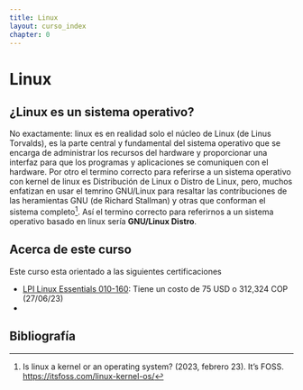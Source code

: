 ```yaml
---
title: Linux
layout: curso_index
chapter: 0
---
```



# Linux

## ¿Linux es un sistema operativo?

No exactamente: linux es en realidad solo el núcleo de Linux (de Linus Torvalds), es la parte central y fundamental del sistema operativo que se encarga de administrar los recursos del hardware y proporcionar una interfaz para que los programas y aplicaciones se comuniquen con el hardware. Por otro el termino correcto para referirse a un sistema operativo con kernel de linux es Distribución de Linux o Distro de Linux, pero, muchos enfatizan en usar el temrino GNU/Linux para resaltar las contribuciones de las heramientas GNU (de Richard Stallman) y otras que conforman el sistema completo[^1]. Así el termino correcto para referirnos a un sistema operativo basado en linux sería **GNU/Linux Distro**.

[^1]: Is linux a kernel or an operating system? (2023, febrero 23). It’s FOSS. https://itsfoss.com/linux-kernel-os/

## Acerca de este curso

Este curso esta orientado a las siguientes certificaciones

* [LPI Linux Essentials 010-160](https://www.lpi.org/our-certifications/exam-010-objectives): Tiene un costo de 75 USD o 312,324 COP (27/06/23)
* 

## Bibliografía